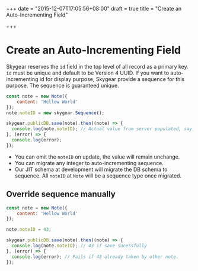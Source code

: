 +++
date = "2015-12-07T17:05:56+08:00"
draft = true
title = "Create an Auto-Incrementing Field"

+++

# Create an Auto-Incrementing Field

Skygear reserves the `id` field in the top level of all record as a primary key.
`id` must be unique and default to be Version 4 UUID. If you want to 
auto-incrementing id for display purpose, Skygear provide a sequence for this 
purpose. The sequence is guaranteed unique.

``` javascript
const note = new Note({
    content: 'Hellow World'
});
note.noteID = new skygear.Sequence();

skygear.publicDB.save(note).then((note) => {
  console.log(note.noteID); // Actual value from server populated, say 42.
}, (error) => {
  console.log(error);
});
```

- You can omit the `noteID` on update, the value will remain unchange.
- You can migrate any integer to auto-incrementing sequence.
- Our JIT schema at development will migrate the DB schema to sequence. All 
  `noteID` at `Note` will be a sequence type once migrated.

## Override sequence manually

``` javascript
const note = new Note({
    content: 'Hellow World'
});

note.noteID = 43;

skygear.publicDB.save(note).then((note) => {
  console.log(note.noteID); // 43 if save sucessfully
}, (error) => {
  console.log(error); // Fails if 43 already taken by other note.
});
```
